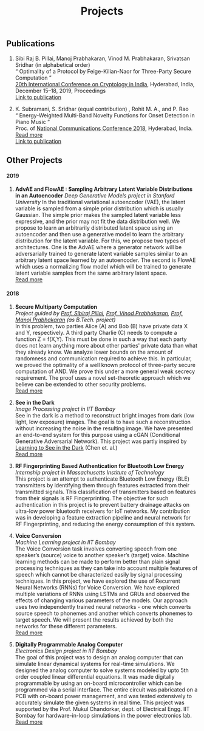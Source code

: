 ﻿---
layout: page
title: Projects
permalink: /projects
---

## **Publications** ##
1. Sibi Raj B. Pillai, Manoj Prabhakaran, Vinod M. Prabhakaran, Srivatsan Sridhar (in alphabetical order)<br/>
“ Optimality of a Protocol by Feige-Kilian-Naor for Three-Party Secure Computation ”<br/>
[20th International Conference on Cryptology in India](https://www.isical.ac.in/~indocrypt2019/#/), Hyderabad, India, December 15–18, 2019, Proceedings<br/>
[Link to publication](https://doi.org/10.1007/978-3-030-35423-7_11)

1. K. Subramani, S. Sridhar (equal contribution) , Rohit M. A., and P. Rao<br/>
“ Energy-Weighted Multi-Band Novelty Functions for Onset Detection in Piano Music ”<br/>
Proc. of [National Communications Conference 2018](https://www.iith.ac.in/~ncc2018/), Hyderabad, India.<br/>
[Read more](/onset_detection)<br/>
[Link to publication](https://www.ee.iitb.ac.in/student/~daplab/publications/2018/p154-subramani.pdf)

## **Other Projects** ##
#### 2019 ####
1. **AdvAE and FlowAE : Sampling Arbitrary Latent Variable Distributions in an Autoencoder**
*Deep Generative Models project in Stanford University*
In the traditional variational autoencoder (VAE), the latent variable is sampled from a simple prior distribution which is usually Gaussian. The simple prior makes the sampled latent variable less expressive, and the prior may not fit the data distribution well. We propose to learn an arbitrarily distributed latent space using an autoencoder and then use a generative model to learn the arbitrary distribution for the latent variable.
For this, we propose two types of architectures. One is the AdvAE where a generator network will be adversarially trained to generate latent variable samples similar to an arbitrary latent space learned by an autoencoder. The second is FlowAE which uses a normalizing flow model which will be trained to generate latent variable samples from the same arbitrary latent space.<br/>
[Read more](/advae)

#### 2018 ####
1. **Secure Multiparty Computation**<br/>
*Project guided by [Prof. Sibiraj Pillai](https://www.ee.iitb.ac.in/~bsraj/), [Prof. Vinod Prabhakaran](http://www.tcs.tifr.res.in/~vinodmp/), [Prof. Manoj Prabhakaran](https://www.cse.iitb.ac.in/~mp/) (as B.Tech. project)*<br/>
In this problem, two parties Alice (A) and Bob (B) have private data X and Y, respectively. A third party Charlie (C) needs to compute a function Z = f(X,Y). This must be done in such a way that each party does not learn anything more about other parties' private data than what they already know. We analyze lower bounds on the amount of randomness and communication required to achieve this. In particular, we proved the optimality of a well known protocol of three-party secure computation of AND. We prove this under a more general weak secrecy requirement. The proof uses a novel set-theoretic approach which we believe can be extended to other security problems.<br/>
[Read more](/secure_comp)

1. **See in the Dark**<br/>
*Image Processing project in IIT Bombay*<br/>
See in the dark is a method to reconstruct bright images from dark (low light, low exposure) images. The goal is to have such a reconstruction without increasing the noise in the resulting image. We have presented an end-to-end system for this purpose using a cGAN (Conditional Generative Adversarial Network). This project was partly inspired by [Learning to See in the Dark](https://arxiv.org/abs/1805.01934) (Chen et. al.)<br/>
[Read more](/see_in_the_dark)

1. **RF Fingerprinting Based Authentication for Bluetooth Low Energy**<br/>
*Internship project in Massachusetts Institute of Technology*<br/>
This project is an attempt to authenticate Bluetooth Low Energy (BLE) transmitters by identifying them through features extracted from their transmitted signals. This classification of transmitters based on features from their signals is RF Fingerprinting. The objective for such authentication in this project is to prevent battery drainage attacks on ultra-low power bluetooth receivers for IoT networks. My contribution was in developing a feature extraction pipeline and neural network for RF Fingerprinting, and reducing the energy consumption of this system.<br/>

1. **Voice Conversion**<br/>
*Machine Learning project in IIT Bombay*<br/>
The Voice Conversion task involves converting speech from one speaker’s (source) voice to another speaker’s (target) voice. Machine learning methods can be made to perform better than plain signal processing techniques as they can take into account multiple features of speech which cannot be characterized easily by signal processing techniques. In this 
project, we have explored the use of Recurrent Neural Networks (RNNs) for Voice Conversion. We have explored multiple variations of RNNs using LSTMs and GRUs and observed the effects of changing various parameters of the models. Our approach uses two independently trained neural networks - one which converts source speech to phonemes and another which converts phonemes to target speech. We will present the results achieved by both the networks for these different parameters.<br/>
[Read more](/voice_conversion)

1. **Digitally Programmable Analog Computer**<br/>
*Electronics Design project in IIT Bombay*<br/>
The goal of this project was to design an analog computer that can simulate linear dynamical systems for real-time simulations. We designed the analog computer to solve systems modeled by upto 5th order coupled linear differential equations. It was made digitally programmable by using an on-board microcontroller which can be programmed via a serial interface. The entire circuit was pabricated on a PCB with on-board power management, and was tested extensively to accurately simulate the given systems in real time. This project was supported by the Prof. Mukul Chandorkar, dept. of Electrical Engg. IIT Bombay for hardware-in-loop simulations in the power electronics lab.<br/>
[Read more](/dpac)
